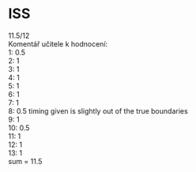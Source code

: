 # ISS
11.5/12<br>
Komentář učitele k hodnocení:<br>
1: 0.5<br>
2: 1<br>
3: 1<br>
4: 1<br>
5: 1<br>
6: 1<br>
7: 1<br>
8: 0.5 timing given is slightly out of the true boundaries<br>
9: 1<br>
10: 0.5<br>
11: 1<br>
12: 1<br>
13: 1<br>
sum = 11.5<br>
